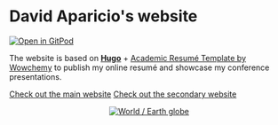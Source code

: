 # David Aparicio's website

[![Open in GitPod](https://gitpod.io/button/open-in-gitpod.svg)](https://gitpod.io/#https://gitlab.com/davidaparicio/website)

The website is based on **[Hugo](https://gohugo.io/)** + [Academic Resumé Template by Wowchemy](https://wowchemy.com/docs/) to publish my online resumé and showcase my conference presentations.

[Check out the main website](https://davidaparicio.gitlab.io/website/)
[Check out the secondary website](https://davidaparicio.github.io/website/)

<p align="center"><a href="https://davidaparicio.gitlab.io/website/" target="_blank" rel="noopener"><img src="http://icongal.com/gallery/image/146720/earth_world_internet.png" alt="World / Earth globe"></a></p>